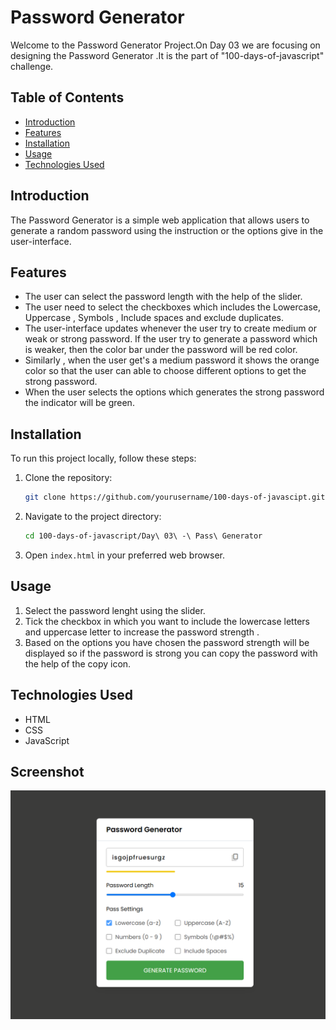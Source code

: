 # Password Generator

Welcome to the Password Generator Project.On Day 03 we are focusing on designing the Password Generator .It is the part of "100-days-of-javascript" challenge.

## Table of Contents

- [Introduction](#introduction)
- [Features](#features)
- [Installation](#installation)
- [Usage](#usage)
- [Technologies Used](#technologies-used)

## Introduction

The Password Generator is a simple web application that allows users to generate a random password using the instruction or the options give in the user-interface.

## Features

- The user can select the password length with the help of the slider.
- The user need to select the checkboxes which includes the Lowercase, Uppercase , Symbols , Include spaces and exclude duplicates.
- The user-interface updates whenever the user try to create medium or weak or strong password. If the user try to generate a password which is weaker, then the color bar under the password will be red color.
- Similarly , when the user get's a medium password it shows the orange color so that the user can able to choose different options to get the strong password.
- When the user selects the options which generates the strong password the indicator will be green.

## Installation

To run this project locally, follow these steps:

1. Clone the repository:

   ```bash
   git clone https://github.com/yourusername/100-days-of-javascipt.git
   ```

2. Navigate to the project directory:

   ```bash
   cd 100-days-of-javascript/Day\ 03\ -\ Pass\ Generator
   ```
   
3. Open `index.html` in your preferred web browser.

## Usage

1. Select the password lenght using the slider.
2. Tick the checkbox in which you want to include the lowercase letters and uppercase letter to increase the password strength .
3. Based on the options you have chosen the password strength will be displayed so if the password is strong you can copy the password with the help of the copy icon.

## Technologies Used

- HTML
- CSS
- JavaScript

## Screenshot

![Password Generator](screenshot.png)
